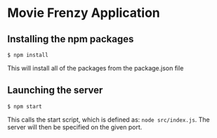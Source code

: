 # Movie Frenzy Application


## Installing the npm packages

```
$ npm install
```
This will install all of the packages from the package.json file

## Launching the server

```
$ npm start
```
This calls the start script, which is defined as: ```node src/index.js```. The server will then be specified on the given port.
